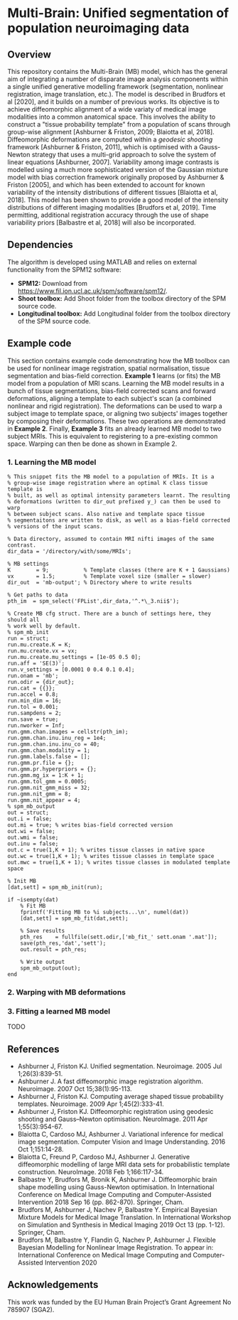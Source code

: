 # Multi-Brain: Unified segmentation of population neuroimaging data

## Overview
This repository contains the Multi-Brain (MB) model, which has the general aim of integrating a number of disparate image analysis components within a single unified generative modelling framework (segmentation, nonlinear registration, image translation, etc.). The model is described in Brudfors et al [2020], and it builds on a number of previous works. Its objective is to achieve diffeomorphic alignment of a wide variaty of medical image modalities into a common anatomical space. This involves the ability to construct a "tissue probability template" from a population of scans through group-wise alignment [Ashburner & Friston, 2009; Blaiotta et al, 2018]. Diffeomorphic deformations are computed within a *geodesic shooting* framework [Ashburner & Friston, 2011], which is optimised with a Gauss-Newton strategy that uses a multi-grid approach to solve the system of linear equations [Ashburner, 2007]. Variability among image contrasts is modelled using a much more sophisticated version of the Gaussian mixture model with bias correction framework originally proposed by Ashburner & Friston [2005], and which has been extended to account for known variability of the intensity distributions of different tissues [Blaiotta et al, 2018]. This model has been shown to provide a good model of the intensity distributions of different imaging modalities [Brudfors et al, 2019]. Time permitting, additional registration accuracy through the use of shape variability priors [Balbastre et al, 2018] will also be incorporated.

## Dependencies
The algorithm is developed using MATLAB and relies on external functionality from the SPM12 software:
* **SPM12:** Download from https://www.fil.ion.ucl.ac.uk/spm/software/spm12/.
* **Shoot toolbox:** Add Shoot folder from the toolbox directory of the SPM source code.
* **Longitudinal toolbox:** Add Longitudinal folder from the toolbox directory of the SPM source code.

## Example code
This section contains example code demonstrating how the MB toolbox can be used for nonlinear image registration, spatial normalisation, tissue segmentation and bias-field correction. **Example 1** learns (or fits) the MB model from a population of MRI scans. Learning the MB model results in a bunch of tissue segmentations, bias-field corrected scans and forward deformations, aligning a template to each subject's scan (a combined nonlinear and rigid registration). The deformations can be used to warp a subject image to template space, or aligning two subjects' images together by composing their deformations. These two operations are demonstrated in **Example 2**. Finally, **Example 3** fits an already learned MB model to two subject MRIs. This is equivalent to registering to a pre-existing common space. Warping can then be done as shown in Example 2.

### 1. Learning the MB model
```
% This snippet fits the MB model to a population of MRIs. It is a
% group-wise image registration where an optimal K class tissue template is 
% built, as well as optimal intensity parameters learnt. The resulting
% deformations (written to dir_out prefixed y_) can then be used to warp
% between subject scans. Also native and template space tissue
% segmentaitons are written to disk, as well as a bias-field corrected 
% versions of the input scans.

% Data directory, assumed to contain MRI nifti images of the same contrast.
dir_data = '/directory/with/some/MRIs';

% MB settings
K        = 9;           % Template classes (there are K + 1 Gaussians)
vx       = 1.5;         % Template voxel size (smaller = slower)
dir_out  = 'mb-output'; % Directory where to write results

% Get paths to data
pth_im  = spm_select('FPList',dir_data,'^.*\_3.nii$');

% Create MB cfg struct. There are a bunch of settings here, they should all
% work well by default.
% spm_mb_init
run = struct;
run.mu.create.K = K;
run.mu.create.vx = vx;
run.mu.create.mu_settings = [1e-05 0.5 0];
run.aff = 'SE(3)';
run.v_settings = [0.0001 0 0.4 0.1 0.4];
run.onam = 'mb';
run.odir = {dir_out};
run.cat = {{}};
run.accel = 0.8;
run.min_dim = 16;
run.tol = 0.001;
run.sampdens = 2;
run.save = true;
run.nworker = Inf;
run.gmm.chan.images = cellstr(pth_im);
run.gmm.chan.inu.inu_reg = 1e4;
run.gmm.chan.inu.inu_co = 40;
run.gmm.chan.modality = 1;
run.gmm.labels.false = [];
run.gmm.pr.file = {};
run.gmm.pr.hyperpriors = {};
run.gmm.mg_ix = 1:K + 1;
run.gmm.tol_gmm = 0.0005;
run.gmm.nit_gmm_miss = 32;
run.gmm.nit_gmm = 8;
run.gmm.nit_appear = 4;
% spm_mb_output
out = struct;
out.i = false;
out.mi = true; % writes bias-field corrected version
out.wi = false;
out.wmi = false;
out.inu = false;
out.c = true(1,K + 1); % writes tissue classes in native space
out.wc = true(1,K + 1); % writes tissue classes in template space
out.mwc = true(1,K + 1); % writes tissue classes in modulated template space

% Init MB
[dat,sett] = spm_mb_init(run);

if ~isempty(dat)
    % Fit MB
    fprintf('Fitting MB to %i subjects...\n', numel(dat))
    [dat,sett] = spm_mb_fit(dat,sett);
    
    % Save results
    pth_res    = fullfile(sett.odir,['mb_fit_' sett.onam '.mat']);
    save(pth_res,'dat','sett');
    out.result = pth_res;

    % Write output
    spm_mb_output(out);   
end
```

### 2. Warping with MB deformations

### 3. Fitting a learned MB model

TODO

## References
* Ashburner J, Friston KJ. Unified segmentation. Neuroimage. 2005 Jul 1;26(3):839-51.
* Ashburner J. A fast diffeomorphic image registration algorithm. Neuroimage. 2007 Oct 15;38(1):95-113.
* Ashburner J, Friston KJ. Computing average shaped tissue probability templates. Neuroimage. 2009 Apr 1;45(2):333-41.
* Ashburner J, Friston KJ. Diffeomorphic registration using geodesic shooting and Gauss–Newton optimisation. NeuroImage. 2011 Apr 1;55(3):954-67.
* Blaiotta C, Cardoso MJ, Ashburner J. Variational inference for medical image segmentation. Computer Vision and Image Understanding. 2016 Oct 1;151:14-28.
* Blaiotta C, Freund P, Cardoso MJ, Ashburner J. Generative diffeomorphic modelling of large MRI data sets for probabilistic template construction. NeuroImage. 2018 Feb 1;166:117-34.
* Balbastre Y, Brudfors M, Bronik K, Ashburner J. Diffeomorphic brain shape modelling using Gauss-Newton optimisation. In International Conference on Medical Image Computing and Computer-Assisted Intervention 2018 Sep 16 (pp. 862-870). Springer, Cham.
* Brudfors M, Ashburner J, Nachev P, Balbastre Y. Empirical Bayesian Mixture Models for Medical Image Translation. In International Workshop on Simulation and Synthesis in Medical Imaging 2019 Oct 13 (pp. 1-12). Springer, Cham.
* Brudfors M, Balbastre Y, Flandin G, Nachev P, Ashburner J. Flexible Bayesian Modelling for Nonlinear Image Registration. To appear in: International Conference on Medical Image Computing and Computer-Assisted Intervention 2020

## Acknowledgements
This work was funded by the EU Human Brain Project’s Grant Agreement No 785907 (SGA2).
